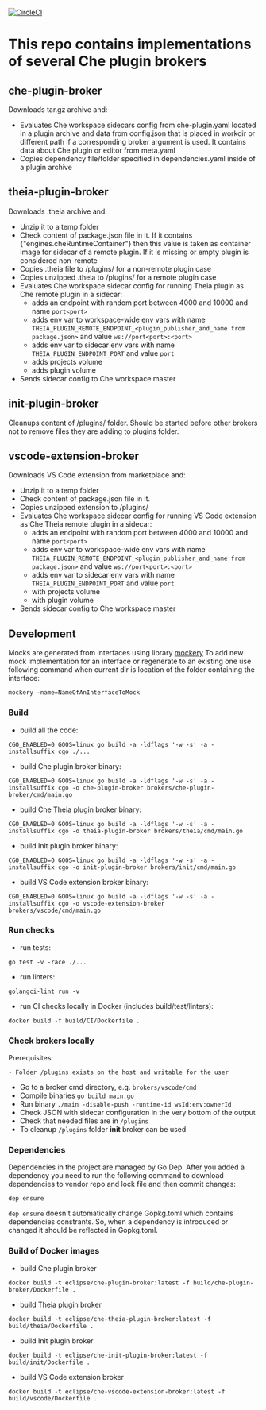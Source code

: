 [![CircleCI](https://circleci.com/gh/eclipse/che-plugin-broker.svg?style=svg)](https://circleci.com/gh/eclipse/che-plugin-broker)

# This repo contains implementations of several Che plugin brokers

## che-plugin-broker

Downloads tar.gz archive and:

- Evaluates Che workspace sidecars config from che-plugin.yaml located in a plugin archive and data from config.json that is placed in workdir or different path if a corresponding broker argument is used. It contains data about Che plugin or editor from meta.yaml
- Copies dependency file/folder specified in dependencies.yaml inside of a plugin archive

## theia-plugin-broker

Downloads .theia archive and:

- Unzip it to a temp folder
- Check content of package.json file in it. If it contains {"engines.cheRuntimeContainer"} then this value is taken as container image for sidecar of a remote plugin. If it is missing or empty plugin is considered non-remote
- Copies .theia file to /plugins/ for a non-remote plugin case
- Copies unzipped .theia to /plugins/ for a remote plugin case
- Evaluates Che workspace sidecar config for running Theia plugin as Che remote plugin in a sidecar:
  - adds an endpoint with random port between 4000 and 10000 and name `port<port>`
  - adds env var to workspace-wide env vars with name `THEIA_PLUGIN_REMOTE_ENDPOINT_<plugin_publisher_and_name from package.json>` and value
 `ws://port<port>:<port>`
  - adds env var to sidecar env vars with name
 `THEIA_PLUGIN_ENDPOINT_PORT` and value `port`
  - adds projects volume
  - adds plugin volume
- Sends sidecar config to Che workspace master

## init-plugin-broker

Cleanups content of /plugins/ folder.
Should be started before other brokers not to remove files they are adding to plugins folder.

## vscode-extension-broker

Downloads VS Code extension from marketplace and:

- Unzip it to a temp folder
- Check content of package.json file in it.
- Copies unzipped extension to /plugins/
- Evaluates Che workspace sidecar config for running VS Code extension as Che Theia remote plugin in a sidecar:
  - adds an endpoint with random port between 4000 and 10000 and name `port<port>`
  - adds env var to workspace-wide env vars with name
 `THEIA_PLUGIN_REMOTE_ENDPOINT_<plugin_publisher_and_name from package.json>` and value
 `ws://port<port>:<port>`
  - adds env var to sidecar env vars with name
 `THEIA_PLUGIN_ENDPOINT_PORT` and value `port`
  - with projects volume
  - with plugin volume
- Sends sidecar config to Che workspace master

## Development

Mocks are generated from interfaces using library [mockery](https://github.com/vektra/mockery)
To add new mock implementation for an interface or regenerate to an existing one use following
command when current dir is location of the folder containing the interface:

```shell
mockery -name=NameOfAnInterfaceToMock
```

### Build

- build all the code:

```shell
CGO_ENABLED=0 GOOS=linux go build -a -ldflags '-w -s' -a -installsuffix cgo ./...
```

- build Che plugin broker binary:

```shell
CGO_ENABLED=0 GOOS=linux go build -a -ldflags '-w -s' -a -installsuffix cgo -o che-plugin-broker brokers/che-plugin-broker/cmd/main.go
```

- build Che Theia plugin broker binary:

```shell
CGO_ENABLED=0 GOOS=linux go build -a -ldflags '-w -s' -a -installsuffix cgo -o theia-plugin-broker brokers/theia/cmd/main.go
```

- build Init plugin broker binary:

```shell
CGO_ENABLED=0 GOOS=linux go build -a -ldflags '-w -s' -a -installsuffix cgo -o init-plugin-broker brokers/init/cmd/main.go
```

- build VS Code extension broker binary:

```shell
CGO_ENABLED=0 GOOS=linux go build -a -ldflags '-w -s' -a -installsuffix cgo -o vscode-extension-broker brokers/vscode/cmd/main.go
```

### Run checks

- run tests:

```shell
go test -v -race ./...
```

- run linters:

```shell
golangci-lint run -v
```

- run CI checks locally in Docker (includes build/test/linters):

```shell
docker build -f build/CI/Dockerfile .
```

### Check brokers locally

Prerequisites:

    - Folder /plugins exists on the host and writable for the user

- Go to a broker cmd directory, e.g. `brokers/vscode/cmd`
- Compile binaries `go build main.go`
- Run binary `./main -disable-push -runtime-id wsId:env:ownerId`
- Check JSON with sidecar configuration in the very bottom of the output
- Check that needed files are in `/plugins`
- To cleanup `/plugins` folder **init** broker can be used

### Dependencies

Dependencies in the project are managed by Go Dep.
After you added a dependency you need to run the following command to download dependencies to vendor repo and lock file and then commit changes:

```shell
dep ensure
```

`dep ensure` doesn't automatically change Gopkg.toml which contains dependencies constrants.
So, when a dependency is introduced or changed it should be reflected in Gopkg.toml.

### Build of Docker images

- build Che plugin broker

```shell
docker build -t eclipse/che-plugin-broker:latest -f build/che-plugin-broker/Dockerfile .
```

- build Theia plugin broker

```shell
docker build -t eclipse/che-theia-plugin-broker:latest -f build/theia/Dockerfile .
```

- build Init plugin broker

```shell
docker build -t eclipse/che-init-plugin-broker:latest -f build/init/Dockerfile .
```

- build VS Code extension broker

```shell
docker build -t eclipse/che-vscode-extension-broker:latest -f build/vscode/Dockerfile .
```
